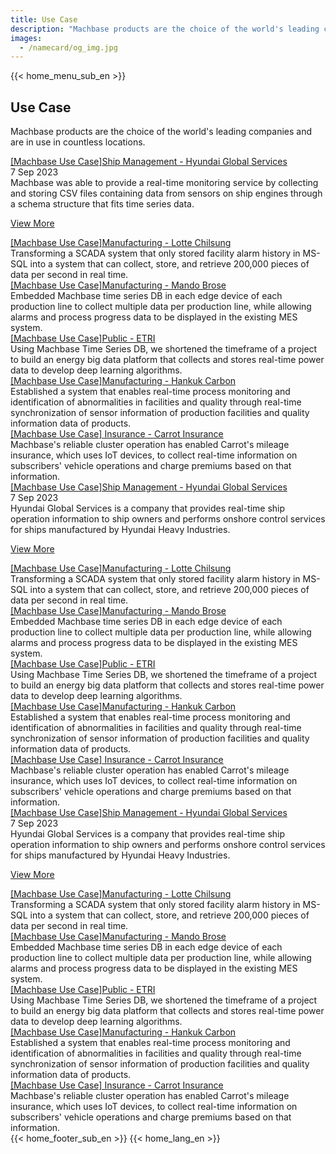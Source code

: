 ```yaml
---
title: Use Case
description: "Machbase products are the choice of the world's leading companies and are in use in countless locations."
images:
  - /namecard/og_img.jpg
---
```


<head>
  <link rel="stylesheet" type="text/css" href="../css/common.css" />
  <link rel="stylesheet" type="text/css" href="../css/style.css" />
</head>
<body>
  {{< home_menu_sub_en >}}
  <section class="usecase_section0">
    <div>
      <h2 class="sub_page_title">Use Case</h2>
      <p class="sub_page_titletext">
        Machbase products are the choice of the world's leading companies and
        are in use in countless locations.
      </p>
    </div>
  </section>
  <div class="tech-inner">
    <section>
      <div class="blog-pc">
        <div class="blog-first-wraper">
          <div class="blog-text-wraper">
            <div class="tech-first-link-wrap">
              <a class="blog-link" href="/home/usecase/usecase1"
                >[Machbase Use Case]Ship Management - Hyundai Global Services</a
              >
              <div class="blog-date">
                <div>
                  <span>7 Sep 2023</span>
                  <span></span>
                </div>
              </div>
              <div class="blog-first-div">
                Machbase was able to provide a real-time monitoring service by
                collecting and storing CSV files containing data from sensors on
                ship engines through a schema structure that fits time series
                data.
              </div>
              <div class="blog_usecase_more_box">
                <p class="blog_usecase_more_wrap">
                  <span>
                    <a class="blog_usecase_more" href="/home/usecase/usecase1"
                      >View More <ArrowSvg
                    /></a>
                  </span>
                </p>
              </div>
            </div>
          </div>
          <div class="blog-first-img-wrap">
            <a href="/home/usecase/usecase1"
              ><img class="blog-img" src="../img/usecase_hyundai.png" alt=""
            /></a>
          </div>
        </div>
        <div class="blog-wraper">
          <div class="tech-link-wrap">
            <div class="blog-img-wrap">
              <a href="/home/usecase/usecase2"
                ><img
                  class="blog-img blog-margin-bottom"
                  src="../img/uscase_lotte.png"
                  alt=""
              /></a>
            </div>
            <a class="tech-link" href="/home/usecase/usecase2"
              >[Machbase Use Case]Manufacturing - Lotte Chilsung</a
            >
            <div>
              Transforming a SCADA system that only stored facility alarm
              history in MS-SQL into a system that can collect, store, and
              retrieve 200,000 pieces of data per second in real time.
            </div>
          </div>
          <div class="tech-link-wrap">
            <div class="blog-img-wrap">
              <a href="/home/usecase/usecase3"
                ><img
                  class="blog-img blog-margin-bottom"
                  src="../img/usecase_mando.png"
                  alt=""
              /></a>
            </div>
            <a class="tech-link" href="/home/usecase/usecase3"
              >[Machbase Use Case]Manufacturing - Mando Brose</a
            >
            <div>
              Embedded Machbase time series DB in each edge device of each
              production line to collect multiple data per production line,
              while allowing alarms and process progress data to be displayed in
              the existing MES system.
            </div>
          </div>
          <div class="tech-link-wrap">
            <div class="blog-img-wrap">
              <a href="/home/usecase/usecase4"
                ><img
                  class="blog-img blog-margin-bottom"
                  src="../img/usecase_etri2.png"
                  alt=""
              /></a>
            </div>
            <a class="tech-link" href="/home/usecase/usecase4"
              >[Machbase Use Case]Public - ETRI</a
            >
            <div>
              Using Machbase Time Series DB, we shortened the timeframe of a
              project to build an energy big data platform that collects and
              stores real-time power data to develop deep learning algorithms.
            </div>
          </div>
        </div>
        <div class="blog-wraper">
          <div class="tech-link-wrap">
            <div class="blog-img-wrap">
              <a href="/home/usecase/usecase5"
                ><img
                  class="blog-img blog-margin-bottom"
                  src="../img/usecase_hankukcarborn.png"
                  alt=""
              /></a>
            </div>
            <a class="tech-link" href="/home/usecase/usecase5"
              >[Machbase Use Case]Manufacturing - Hankuk Carbon</a
            >
            <div>
              Established a system that enables real-time process monitoring and
              identification of abnormalities in facilities and quality through
              real-time synchronization of sensor information of production
              facilities and quality information data of products.
            </div>
          </div>
          <div class="tech-link-wrap">
            <div class="blog-img-wrap">
              <a href="/home/usecase/usecase6">
                <img
                  class="blog-img blog-margin-bottom"
                  src="../img/usecase_carrot.png"
                  alt=""
              /></a>
            </div>
            <a class="tech-link" href="/home/usecase/usecase6"
              >[Machbase Use Case] Insurance - Carrot Insurance</a
            >
            <div>
              Machbase's reliable cluster operation has enabled Carrot's mileage
              insurance, which uses IoT devices, to collect real-time
              information on subscribers' vehicle operations and charge premiums
              based on that information.
            </div>
          </div>
        </div>
      </div>
      <div class="blog-tablet">
        <div class="blog-first-wraper">
          <div class="blog-text-wraper">
            <div class="tech-first-link-wrap">
              <a class="blog-link" href="/home/usecase/usecase1"
                >[Machbase Use Case]Ship Management - Hyundai Global Services</a
              >
              <div class="blog-date">
                <div>
                  <span>7 Sep 2023</span>
                  <span></span>
                </div>
              </div>
              <div class="blog-first-div">
                Hyundai Global Services is a company that provides real-time
                ship operation information to ship owners and performs onshore
                control services for ships manufactured by Hyundai Heavy
                Industries.
              </div>
              <div class="blog_usecase_more_box">
                <p class="blog_usecase_more_wrap">
                  <span>
                    <a class="blog_usecase_more" href="/home/usecase/usecase1"
                      >View More <ArrowSvg
                    /></a>
                  </span>
                </p>
              </div>
            </div>
          </div>
          <div class="blog-first-img-wrap">
            <a href="/home/usecase/usecase1"
              ><img class="blog-img" src="../img/usecase_hyundai.png" alt=""
            /></a>
          </div>
        </div>
        <div class="blog-wraper">
          <div class="tech-link-wrap">
            <div class="blog-img-wrap">
              <a href="/home/usecase/usecase2"
                ><img
                  class="blog-img blog-margin-bottom"
                  src="../img/uscase_lotte.png"
                  alt=""
              /></a>
            </div>
            <a class="tech-link" href="/home/usecase/usecase2"
              >[Machbase Use Case]Manufacturing - Lotte Chilsung</a
            >
            <div>
              Transforming a SCADA system that only stored facility alarm
              history in MS-SQL into a system that can collect, store, and
              retrieve 200,000 pieces of data per second in real time.
            </div>
          </div>
          <div class="tech-link-wrap">
            <div class="blog-img-wrap">
              <a href="/home/usecase/usecase3"
                ><img
                  class="blog-img blog-margin-bottom"
                  src="../img/usecase_mando.png"
                  alt=""
              /></a>
            </div>
            <a class="tech-link" href="/home/usecase/usecase3"
              >[Machbase Use Case]Manufacturing - Mando Brose</a
            >
            <div>
              Embedded Machbase time series DB in each edge device of each
              production line to collect multiple data per production line,
              while allowing alarms and process progress data to be displayed in
              the existing MES system.
            </div>
          </div>
        </div>
        <div class="blog-wraper">
          <div class="tech-link-wrap">
            <div class="blog-img-wrap">
              <a href="/home/usecase/usecase4"
                ><img
                  class="blog-img blog-margin-bottom"
                  src="../img/usecase_etri2.png"
                  alt=""
              /></a>
            </div>
            <a class="tech-link" href="/home/usecase/usecase4"
              >[Machbase Use Case]Public - ETRI</a
            >
            <div>
              Using Machbase Time Series DB, we shortened the timeframe of a
              project to build an energy big data platform that collects and
              stores real-time power data to develop deep learning algorithms.
            </div>
          </div>
          <div class="tech-link-wrap">
            <div class="blog-img-wrap">
              <a href="/home/usecase/usecase5"
                ><img
                  class="blog-img blog-margin-bottom"
                  src="../img/usecase_hankukcarborn.png"
                  alt=""
              /></a>
            </div>
            <a class="tech-link" href="/home/usecase/usecase5"
              >[Machbase Use Case]Manufacturing - Hankuk Carbon</a
            >
            <div>
              Established a system that enables real-time process monitoring and
              identification of abnormalities in facilities and quality through
              real-time synchronization of sensor information of production
              facilities and quality information data of products.
            </div>
          </div>
        </div>
        <div class="blog-wraper">
          <div class="tech-link-wrap">
            <div class="blog-img-wrap">
              <a href="/home/usecase/usecase6">
                <img
                  class="blog-img blog-margin-bottom"
                  src="../img/usecase_carrot.png"
                  alt=""
              /></a>
            </div>
            <a class="tech-link" href="/home/usecase/usecase6"
              >[Machbase Use Case] Insurance - Carrot Insurance</a
            >
            <div>
              Machbase's reliable cluster operation has enabled Carrot's mileage
              insurance, which uses IoT devices, to collect real-time
              information on subscribers' vehicle operations and charge premiums
              based on that information.
            </div>
          </div>
        </div>
      </div>
      <div class="blog-mobile">
        <div class="blog-first-wraper">
          <div class="blog-first-img-wrap">
            <a href="/home/usecase/usecase1"
              ><img class="blog-img" src="../img/usecase_hyundai.png" alt=""
            /></a>
          </div>
          <div class="blog-text-wraper">
            <div class="tech-first-link-wrap">
              <a class="blog-link" href="/home/usecase/usecase1"
                >[Machbase Use Case]Ship Management - Hyundai Global Services</a
              >
              <div class="blog-date">
                <div>
                  <span>7 Sep 2023</span>
                  <span></span>
                </div>
              </div>
              <div class="blog-first-div">
                Hyundai Global Services is a company that provides real-time
                ship operation information to ship owners and performs onshore
                control services for ships manufactured by Hyundai Heavy
                Industries.
              </div>
              <div class="blog_usecase_more_box">
                <p class="blog_usecase_more_wrap">
                  <span>
                    <a class="blog_usecase_more" href="/home/usecase/usecase1"
                      >View More
                    </a>
                  </span>
                </p>
              </div>
            </div>
          </div>
        </div>
        <div class="blog-wraper">
          <div class="tech-link-wrap">
            <div class="blog-img-wrap">
              <a href="/home/usecase/usecase2"
                ><img
                  class="blog-img blog-margin-bottom"
                  src="../img/uscase_lotte.png"
                  alt=""
              /></a>
            </div>
            <a class="tech-link" href="/home/usecase/usecase2"
              >[Machbase Use Case]Manufacturing - Lotte Chilsung</a
            >
            <div>
              Transforming a SCADA system that only stored facility alarm
              history in MS-SQL into a system that can collect, store, and
              retrieve 200,000 pieces of data per second in real time.
            </div>
          </div>
        </div>
        <div class="blog-wraper">
          <div class="tech-link-wrap">
            <div class="blog-img-wrap">
              <a href="/home/usecase/usecase3"
                ><img
                  class="blog-img blog-margin-bottom"
                  src="../img/usecase_mando.png"
                  alt=""
              /></a>
            </div>
            <a class="tech-link" href="/home/usecase/usecase3"
              >[Machbase Use Case]Manufacturing - Mando Brose</a
            >
            <div>
              Embedded Machbase time series DB in each edge device of each
              production line to collect multiple data per production line,
              while allowing alarms and process progress data to be displayed in
              the existing MES system.
            </div>
          </div>
        </div>
        <div class="blog-wraper">
          <div class="tech-link-wrap">
            <div class="blog-img-wrap">
              <a href="/home/usecase/usecase4"
                ><img
                  class="blog-img blog-margin-bottom"
                  src="../img/usecase_etri2.png"
                  alt=""
              /></a>
            </div>
            <a class="tech-link" href="/home/usecase/usecase4"
              >[Machbase Use Case]Public - ETRI</a
            >
            <div>
              Using Machbase Time Series DB, we shortened the timeframe of a
              project to build an energy big data platform that collects and
              stores real-time power data to develop deep learning algorithms.
            </div>
          </div>
        </div>
        <div class="blog-wraper">
          <div class="tech-link-wrap">
            <div class="blog-img-wrap">
              <a href="/home/usecase/usecase5"
                ><img
                  class="blog-img blog-margin-bottom"
                  src="../img/usecase_hankukcarborn.png"
                  alt=""
              /></a>
            </div>
            <a class="tech-link" href="/home/usecase/usecase5"
              >[Machbase Use Case]Manufacturing - Hankuk Carbon</a
            >
            <div>
              Established a system that enables real-time process monitoring and
              identification of abnormalities in facilities and quality through
              real-time synchronization of sensor information of production
              facilities and quality information data of products.
            </div>
          </div>
        </div>
        <div class="blog-wraper">
          <div class="tech-link-wrap">
            <div class="blog-img-wrap">
              <a href="/home/usecase/usecase6"
                ><img
                  class="blog-img blog-margin-bottom"
                  src="../img/usecase_carrot.png"
                  alt=""
              /></a>
            </div>
            <a class="tech-link" href="/home/usecase/usecase6"
              >[Machbase Use Case] Insurance - Carrot Insurance</a
            >
            <div>
              Machbase's reliable cluster operation has enabled Carrot's mileage
              insurance, which uses IoT devices, to collect real-time
              information on subscribers' vehicle operations and charge premiums
              based on that information.
            </div>
          </div>
        </div>
      </div>
    </section>
  </div>
</body>
{{< home_footer_sub_en >}}
{{< home_lang_en >}}

